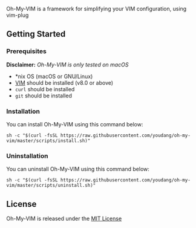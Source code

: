 Oh-My-VIM is a framework for simplifying your VIM configuration, using vim-plug

## Getting Started

### Prerequisites

**Disclaimer:** *Oh-My-VIM is only tested on macOS*

- *nix OS (macOS or GNU/Linux)
- [VIM](http://www.vim.org/) should be installed (v8.0 or above)
- `curl` should be installed
- `git` should be installed

### Installation

You can install Oh-My-VIM using this command below:

```
sh -c "$(curl -fsSL https://raw.githubusercontent.com/youdang/oh-my-vim/master/scripts/install.sh)"
```

### Uninstallation

You can uninstall Oh-My-VIM using this command below:

```
sh -c "$(curl -fsSL https://raw.githubusercontent.com/youdang/oh-my-vim/master/scripts/uninstall.sh)"
```

## License

Oh-My-VIM is released under the [MIT License](https://github.com/youdang/oh-my-vim/blob/master/LICENSE)


